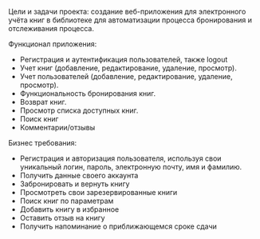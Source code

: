 Цели и задачи проекта: создание веб-приложения для электронного учёта книг в библиотеке для автоматизации процесса бронирования и отслеживания процесса.

Функционал приложения:
- Регистрация и аутентификация пользователей, также logout
- Учет книг (добавление, редактирование, удаление, просмотр).
- Учет пользователей (добавление, редактирование, удаление, просмотр).
- Функциональность бронирования книг.
- Возврат книг.
- Просмотр списка доступных книг.
- Поиск книг
- Комментарии/отзывы

Бизнес требования:
- Регистрация и авторизация пользователя, используя свои уникальный логин, пароль, электронную почту, имя и фамилию. 
- Получить данные своего аккаунта
- Забронировать и вернуть книгу
- Просмотреть свои зарезервированные книги
- Поиск книг по параметрам
- Добавить книгу в избранное
- Оставить отзыв на книгу
- Получить напоминание о приближающемся сроке сдачи


